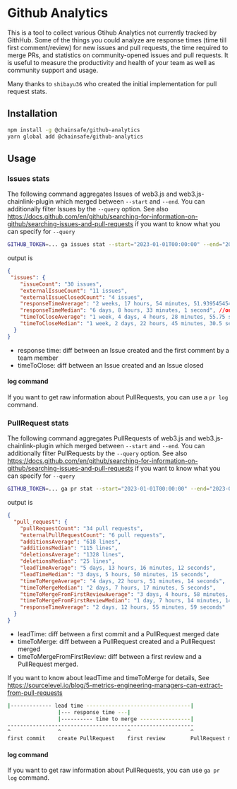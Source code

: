 # Github Analytics

This is a tool to collect various Gtihub Analytics not currently tracked by GithHub.
Some of the things you could analyze are response times (time till first comment/review) for new issues and pull requests, the time required to merge PRs, and statistics on community-opened issues and pull requests.
It is useful to measure the productivity and health of your team as well as community support and usage.

Many thanks to `shibayu36` who created the initial implementation for pull request stats.

## Installation

```bash
npm install -g @chainsafe/github-analytics
yarn global add @chainsafe/github-analytics
```

## Usage

### Issues stats

The following command aggregates Issues of web3.js and web3.js-chainlink-plugin which merged between `--start` and `--end`.  You can additionally filter Issues by the `--query` option.  See also <https://docs.github.com/en/github/searching-for-information-on-github/searching-issues-and-pull-requests> if you want to know what you can specify for `--query`

```bash
GITHUB_TOKEN=... ga issues stat --start="2023-01-01T00:00:00" --end="2023-02-01" --query="repo:web3/web3.js repo:chainsafe/web3.js-plugin-chainlink" --teamMembers=avkos,jdevcs,luu-alex,mconnelly8,Muhammad-Altabba,nikoulai,spacesailor24
```

output is

```json
{
 "issues": {
    "issueCount": "30 issues",
    "externalIssueCount": "11 issues",
    "externalIssueClosedCount": "4 issues",
    "responseTimeAverage": "2 weeks, 17 hours, 54 minutes, 51.9395454545021 seconds", //only external issues
    "responseTimeMedian": "6 days, 8 hours, 33 minutes, 1 second", //only external issues
    "timeToCloseAverage": "1 week, 4 days, 4 hours, 28 minutes, 55.75 seconds", //only external issues
    "timeToCloseMedian": "1 week, 2 days, 22 hours, 45 minutes, 30.5 seconds" //only external issues
  }
}
```

* response time: diff between an Issue created and the first comment by a team member
* timeToClose: diff between an Issue created and an Issue closed

#### log command

If you want to get raw information about PullRequests, you can use a `pr log` command.

### PullRequest stats

The following command aggregates PullRequests of web3.js and web3.js-chainlink-plugin which merged between `--start` and `--end`.  You can additionally filter PullRequests by the `--query` option.  See also <https://docs.github.com/en/github/searching-for-information-on-github/searching-issues-and-pull-requests> if you want to know what you can specify for `--query`

```bash
GITHUB_TOKEN=... ga pr stat --start="2023-01-01T00:00:00" --end="2023-02-01" --query="repo:web3/web3.js repo:chainsafe/web3.js-plugin-chainlink" --teamMembers=avkos,jdevcs,luu-alex,mconnelly8,Muhammad-Altabba,nikoulai,spacesailor24
```

output is

```json
{
  "pull_request": {
    "pullRequestCount": "34 pull requests",
    "externalPullRequestCount": "6 pull requests",
    "additionsAverage": "618 lines",
    "additionsMedian": "115 lines",
    "deletionsAverage": "1328 lines",
    "deletionsMedian": "25 lines",
    "leadTimeAverage": "5 days, 13 hours, 16 minutes, 12 seconds",
    "leadTimeMedian": "3 days, 5 hours, 50 minutes, 15 seconds",
    "timeToMergeAverage": "4 days, 22 hours, 51 minutes, 14 seconds",
    "timeToMergeMedian": "2 days, 7 hours, 17 minutes, 5 seconds",
    "timeToMergeFromFirstReviewAverage": "3 days, 4 hours, 58 minutes, 49 seconds",
    "timeToMergeFromFirstReviewMedian": "1 day, 7 hours, 14 minutes, 14 seconds",
    "responseTimeAverage": "2 days, 12 hours, 55 minutes, 59 seconds"
  }
}
```

* leadTime: diff between a first commit and a PullRequest merged date
* timeToMerge: diff between a PullRequest created and a PullRequest merged
* timeToMergeFromFirstReview: diff between a first review and a PullRequest merged.

If you want to know about leadTime and timeToMerge for details, See <https://sourcelevel.io/blog/5-metrics-engineering-managers-can-extract-from-pull-requests>

```bash
|------------- lead time ---------------------------------|
                |--- response time ---|
                |---------- time to merge ----------------|
-----------------------------------------------------------
^               ^                     ^                   ^
first commit    create PullRequest    first review        PullRequest merged
```

#### log command

If you want to get raw information about PullRequests, you can use `ga pr log` command.
